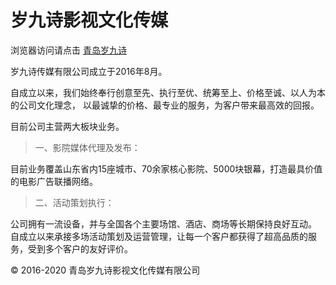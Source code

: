 # 岁九诗影视文化传媒


浏览器访问请点击 [青岛岁九诗](https://www.sjsmedia.cn/)

岁九诗传媒有限公司成立于2016年8月。

自成立以来，我们始终奉行创意至先、执行至优、统筹至上、价格至诚、以人为本的公司文化理念， 以最诚挚的价格、最专业的服务，为客户带来最高效的回报。

目前公司主营两大板块业务。

> 一、影院媒体代理及发布：

目前业务覆盖山东省内15座城市、70余家核心影院、5000块银幕，打造最具价值的电影广告联播网络。

>二、活动策划执行：

公司拥有一流设备，并与全国各个主要场馆、酒店、商场等长期保持良好互动。 自成立以来承接多场活动策划及运营管理，让每一个客户都获得了超高品质的服务，受到多个客户的友好评价。


© 2016-2020 青岛岁九诗影视文化传媒有限公司
